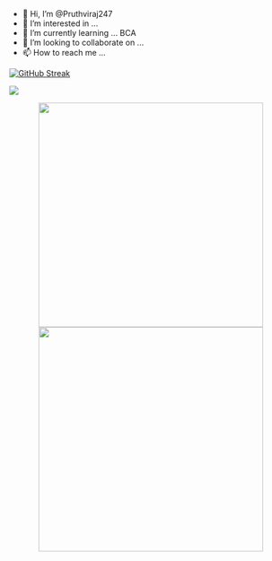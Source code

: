 - 👋 Hi, I’m @Pruthviraj247
- 👀 I’m interested in ...
- 🌱 I’m currently learning ... BCA
- 💞️ I’m looking to collaborate on ...
- 📫 How to reach me ...

<!---
Pruthviraj247/Pruthviraj247 is a ✨ special ✨ repository because its `README.md` (this file) appears on your GitHub profile.
You can click the Preview link to take a look at your changes.
--->
[![GitHub Streak](http://github-readme-streak-stats.herokuapp.com?user=Pruthviraj247&theme=dark&hide_border=true&date_format=j%20M%5B%20Y%5D)](https://git.io/streak-stats)

<a href="https://github.com/Pruthviraj247">
  <img align="center" src="https://github-readme-stats.anuraghazra1.vercel.app/api/top-langs/?username=Pruthviraj247&layout=compact&theme=radical" />
</a>

<p align = "center">
  <img src = "https://github-readme-stats.vercel.app/api?username=pr2tik1&show_icons=true&theme=bear" width = 400>
  <img src = "https://github-readme-streak-stats.herokuapp.com?user=pr2tik1&theme=dark&hide_border=true" width = 400>
</p>

